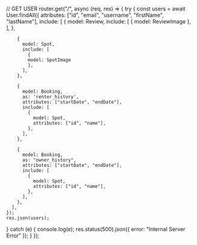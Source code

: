 // GET USER
router.get("/", async (req, res) => {
  try {
    const users = await User.findAll({
      attributes: ["id", "email", "username", "firstName", "lastName"],
      include: [
        {
          model: Review,
          include: [
            {
            model: ReviewImage
            },
          ],
        },

        {
          model: Spot,
          include: [
            {
            model: SpotImage
            },
          ],
        },

        {
          model: Booking,
          as: 'renter_history',
          attributes: ["startDate", "endDate"],
          include: [
            {
              model: Spot,
              attributes: ["id", "name"],
            },
          ],
        },

        {
          model: Booking,
          as: "owner_history",
          attributes: ["startDate", "endDate"],
          include: [
            {
              model: Spot,
              attributes: ["id", "name"],
            },
          ],
        },
      ],
    });
    res.json(users);
  } catch (e) {
    console.log(e);
    res.status(500).json({ error: "Internal Server Error" });
  }
});